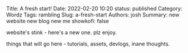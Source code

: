 Title: A fresh start!
Date: 2022-02-20 10:20
status: published
Category: Wordz
Tags: rambling
Slug: a-fresh-start
Authors: josh
Summary: new website new blog new me
showkofi: false

website's stink - here's a new one. plz enjoy.

things that will go here - tutorials, assets, devlogs, inane thoughts.